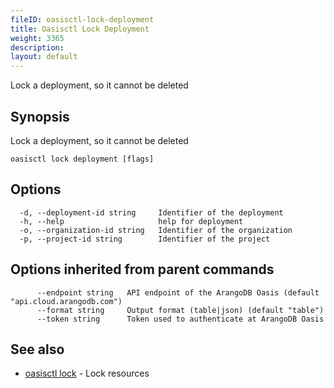 ```yaml
---
fileID: oasisctl-lock-deployment
title: Oasisctl Lock Deployment
weight: 3365
description: 
layout: default
---
```

Lock a deployment, so it cannot be deleted

## Synopsis

Lock a deployment, so it cannot be deleted

```
oasisctl lock deployment [flags]
```

## Options

```
  -d, --deployment-id string     Identifier of the deployment
  -h, --help                     help for deployment
  -o, --organization-id string   Identifier of the organization
  -p, --project-id string        Identifier of the project
```

## Options inherited from parent commands

```
      --endpoint string   API endpoint of the ArangoDB Oasis (default "api.cloud.arangodb.com")
      --format string     Output format (table|json) (default "table")
      --token string      Token used to authenticate at ArangoDB Oasis
```

## See also

* [oasisctl lock]()	 - Lock resources

